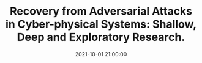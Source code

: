 ---
layout: research
title:  "Recovery from Adversarial Attacks in Cyber-physical Systems: Shallow, Deep and Exploratory Research."
rinfo: <a href="https://sites.google.com/seas.upenn.edu/pelu/">Pengyuan Lu</a>, <a href="https://linzhang.org/">Lin Zhang</a>, <a href="https://www.linkedin.com/in/mengyu-liu-6177b4b5/">Mengyu Liu</a>, <u>Kaustubh Sridhar</u>, <a href="https://sites.google.com/site/fanxink/">Fanxin Kong</a>, <a href="https://www.cis.upenn.edu/~sokolsky/">Oleg Sokolsky</a>, <a href="https://www.cis.upenn.edu/~lee/home/index.shtml">Insup Lee</a>. Submitted to ACM Computing Surveys.
pdf: 
date:   2021-10-01 21:00:00
types: []
tags: [all, CPS attack recovery]
category: code
comments: true
externalimg: assets/survey.png
---